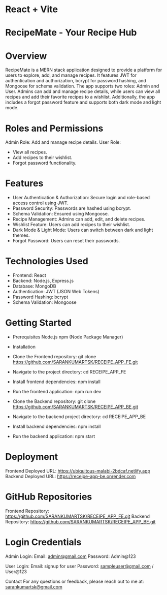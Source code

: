 # React + Vite

# RecipeMate - Your Recipe Hub

# Overview
RecipeMate is a MERN stack application designed to provide a platform for users to explore, add, and manage recipes. 
It features JWT for authentication and authorization, bcrypt for password hashing, and Mongoose for schema validation. 
The app supports two roles: Admin and User. Admins can add and manage recipe details, while users can view all recipes 
and add their favorite recipes to a wishlist. Additionally, the app includes a forgot password feature and supports both dark mode and light mode.

# Roles and Permissions
Admin Role:
Add and manage recipe details.
User Role:
* View all recipes.
* Add recipes to their wishlist.
* Forgot password functionality.

# Features
* User Authentication & Authorization: Secure login and role-based access control using JWT.
* Password Security: Passwords are hashed using bcrypt.
* Schema Validation: Ensured using Mongoose.
* Recipe Management: Admins can add, edit, and delete recipes.
* Wishlist Feature: Users can add recipes to their wishlist.
* Dark Mode & Light Mode: Users can switch between dark and light themes.
* Forgot Password: Users can reset their passwords.

# Technologies Used
* Frontend: React
* Backend: Node.js, Express.js
* Database: MongoDB
* Authentication: JWT (JSON Web Tokens)
* Password Hashing: bcrypt
* Schema Validation: Mongoose

# Getting Started
* Prerequisites
Node.js
npm (Node Package Manager)
* Installation

* Clone the Frontend repository:
git clone https://github.com/SARANKUMARTSK/RECEIPE_APP_FE.git

* Navigate to the project directory:
cd RECEIPE_APP_FE

* Install frontend dependencies:
npm install

* Run the frontend application:
npm run dev

* Clone the Backend repository:
git clone https://github.com/SARANKUMARTSK/RECEIPE_APP_BE.git

* Navigate to the backend project directory:
cd RECEIPE_APP_BE

* Install backend dependencies:
npm install

* Run the backend application:
npm start

# Deployment
Frontend Deployed URL:  https://ubiquitous-malabi-2bdcaf.netlify.app
Backend Deployed URL: https://receipe-app-be.onrender.com

# GitHub Repositories
Frontend Repository: https://github.com/SARANKUMARTSK/RECEIPE_APP_FE.git
Backend Repository: https://github.com/SARANKUMARTSK/RECEIPE_APP_BE.git

# Login Credentials
Admin Login:
Email: admin@gmail.com
Password: Admin@123

User Login:
Email: signup for user
Password: sampleuser@gmail.com / User@123

Contact
For any questions or feedback, please reach out to me at: sarankumartsk@gmail.com
